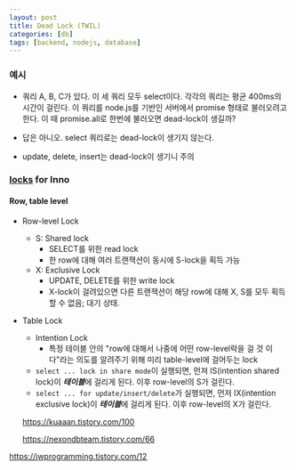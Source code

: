 ```yaml
---
layout: post
title: Dead Lock (TWIL)
categories: [db]
tags: [backend, nodejs, database]
---
```



### 예시

- 쿼리 A, B, C가 있다. 이 세 쿼리 모두 select이다.
 각각의 쿼리는 평균 400ms의 시간이 걸린다.
 이 쿼리를 node.js를 기반인 서버에서 promise 형태로 불러오려고 한다.
 이 때 promise.all로 한번에 불러오면 dead-lock이 생길까?

- 답은 아니오. select 쿼리로는 dead-lock이 생기지 않는다.

- update, delete, insert는 dead-lock이 생기니 주의
  

### [locks](https://www.letmecompile.com/mysql-innodb-lock-deadlock/) for Inno


#### Row, table level

- Row-level Lock
    - S: Shared lock
         - SELECT를 위한 read lock
         - 한 row에 대해 여러 트랜잭션이 동시에 S-lock을 획득 가능
    - X: Exclusive Lock
         - UPDATE, DELETE를 위한 write lock
         - X-lock이 걸려있으면 다른 트랜잭션이 해당 row에 대해 X, S를 모두 획득 할 수 없음; 대기 상태.

- Table Lock
    - Intention Lock
         - 특정 테이블 안의 "row에 대해서 나중에 어떤 row-level락을 걸 것 이다"라는 의도를 알려주기 위해 
         미리 table-level에 걸어두는 lock
    - `select ... lock in share mode`이 실행되면, 먼져 IS(intention shared lock)이 ***테이블***에 걸리게 된다. 
    이후 row-level의 S가 걸린다.
    - `select ... for update/insert/delete`가 실행되면, 먼저 IX(intention exclusive lock)이 ***테이블***에 걸리게 된다.
    이후 row-level의 X가 걸린다.
    
 
  
  https://kuaaan.tistory.com/100
  
  https://nexondbteam.tistory.com/66
  

 
 https://jwprogramming.tistory.com/12